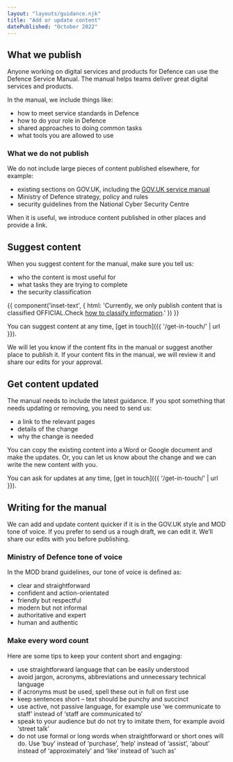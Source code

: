 ```yaml
---
layout: "layouts/guidance.njk"
title: "Add or update content"
datePublished: "October 2022"
---
```


## What we publish

Anyone working on digital services and products for Defence can use the Defence Service Manual. The manual helps teams deliver great digital services and products.

In the manual, we include things like:

- how to meet service standards in Defence
- how to do your role in Defence
- shared approaches to doing common tasks
- what tools you are allowed to use

### What we do not publish

We do not include large pieces of content published elsewhere, for example:

- existing sections on GOV.UK, including the [GOV.UK service manual](https://www.gov.uk/service-manual)
- Ministry of Defence strategy, policy and rules
- security guidelines from the National Cyber Security Centre

When it is useful, we introduce content published in other places and provide a link.

## Suggest content

When you suggest content for the manual, make sure you tell us:

- who the content is most useful for
- what tasks they are trying to complete
- the security classification

{{ component('inset-text', {
  html: 'Currently, we only publish content that is classified OFFICIAL.Check <a href="{{ '/security/security-classifications/' | url }}">how to classify information</a>.'
}) }}

You can suggest content at any time, [get in touch]({{ '/get-in-touch/' | url }}).

We will let you know if the content fits in the manual or suggest another place to publish it. If your content fits in the manual, we will review it and share our edits for your approval.

## Get content updated

The manual needs to include the latest guidance. If you spot something that needs updating or removing, you need to send us:

- a link to the relevant pages
- details of the change
- why the change is needed

You can copy the existing content into a Word or Google document and make the updates. Or, you can let us know about the change and we can write the new content with you.

You can ask for updates at any time, [get in touch]({{ '/get-in-touch/' | url }}).

## Writing for the manual

We can add and update content quicker if it is in the GOV.UK style and MOD tone of voice. If you prefer to send us a rough draft, we can edit it. We’ll share our edits with you before publishing.

### Ministry of Defence tone of voice

In the MOD brand guidelines, our tone of voice is defined as:

- clear and straightforward
- confident and action-orientated
- friendly but respectful
- modern but not informal
- authoritative and expert
- human and authentic

### Make every word count

Here are some tips to keep your content short and engaging:

- use straightforward language that can be easily understood
- avoid jargon, acronyms, abbreviations and unnecessary technical language
- if acronyms must be used, spell these out in full on first use
- keep sentences short – text should be punchy and succinct
- use active, not passive language, for example use ‘we communicate to staff’ instead of ‘staff are communicated to’
- speak to your audience but do not try to imitate them, for example avoid ‘street talk’
- do not use formal or long words when straightforward or short ones will do. Use ‘buy’ instead of ‘purchase’, ‘help’ instead of ‘assist’, ‘about’ instead of ‘approximately’ and ‘like’ instead of ‘such as’
